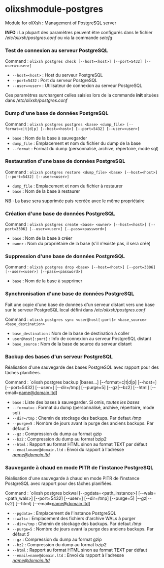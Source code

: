 # olixshmodule-postgres
Module for oliXsh : Management of PostgreSQL server


**INFO** : La plupart des paramètres peuvent être configurés dans le fichier */etc/olixsh/postgres.conf* ou via la commande *setcfg*


### Test de connexion au serveur PostgreSQL

Command : `olixsh postgres check [--host=<host>] [--port=5432] [--user=<user>]`

- `--host=<host>` : Host du serveur PostgreSQL
- `--port=5432` : Port du serveur PostgreSQL
- `--user=<user>` : Utilisateur de connexion au serveur PostgreSQL

Ces paramètres surchargent celles saisies lors de la commande **init** situées dans */etc/olixsh/postgres.conf*



### Dump d'une base de données PostgreSQL

Command : `olixsh postgres postgres <base> <dump_file> [--format=c|t|d|p] [--host=<host>] [--port=5432] [--user=<user>]`

- `base` : Nom de la base à sauvegarder
- `dump_file` : Emplacement et nom du fichier du dump de la base
- `--format` : Format du dump (personnalisé, archive, répertoire, mode sql)



### Restauration d'une base de données PostgreSQL

Command : `olixsh postgres restore <dump_file> <base> [--host=<host>] [--port=5432] [--user=<user>]`

- `dump_file` : Emplacement et nom du fichier à restaurer
- `base` : Nom de la base à restaurer

NB : La base sera supprimée puis recréée avec le même propriétaire



### Création d'une base de données PostgreSQL

Command : `olixsh postgres create <base> <owner> [--host=<host>] [--port=3306] [--user=<user>] [--pass=<password>]`

- `base` : Nom de la base à créer
- `owner` : Nom du propriétaire de la base (s'il n'existe pas, il sera créé)


### Suppression d'une base de données PostgreSQL

Command : `olixsh postgres drop <base> [--host=<host>] [--port=3306] [--user=<user>] [--pass=<password>]`

- `base` : Nom de la base à supprimer



### Synchronisation d'une base de données PostgreSQL

Fait une copie d'une base de données d'un serveur distant
vers une base sur le serveur PostgreSQL local défini dans */etc/olixsh/postgres.conf*

Command : `olixsh postgres sync <user@host[:port]> <base_source> <base_destination>`

- `base_destination` : Nom de la base de destination à coller
- `user@host[:port]` : Info de connexion au serveur PostgreSQL distant
- `base_source` : Nom de la base de source du serveur distant



### Backup des bases d'un serveur PostgreSQL

Réalisation d'une sauvegarde des bases PostgreSQL avec rapport pour des tâches planifiées.

Command : `olixsh postgres backup [bases...] [--format=c|t|d|p] [--host=<host>] [--port=5432] [--user=<user>] [--dir=/tmp] [--purge=5] [--gz|--bz2] [--html] [--email=<name@domain.ltd>]

- `base` : Liste des bases à sauvegarder. Si omis, *toutes les bases*
- `--format=c` : Format du dump (personnalisé, archive, répertoire, mode sql)
- `--dir=/tmp` : Chemin de stockage des backups. Par defaut */tmp*
- `--purge=5` : Nombre de jours avant la purge des anciens backups. Par défaut *5*
- `--gz` : Compression du dump au format gzip
- `--bz2` : Compression du dump au format bzip2
- `--html` : Rapport au format HTML sinon au format TEXT par défaut
- `--email=name@domain.ltd` : Envoi du rapport à l'adresse *name@domain.ltd*



### Sauvegarde à chaud en mode PITR de l'instance PostgreSQL

Réalisation d'une sauvegarde à chaud en mode PITR de l'instance PostgreSQL avec rapport pour des tâches planifiées.

Command : `olixsh postgres bckwal [--pgdata=<path_instance>] [--wals=<path_wals>] [--port=5432] [--user=<user>] [--dir=/tmp] [--purge=5] [--gz|--bz2] [--html] [--email=<name@domain.ltd>]

- `--pgdata=` : Emplacement de l'instance PostgreSQL
- `--wals=` : Emplacement des fichiers d'archive WALs à purger
- `--dir=/tmp` : Chemin de stockage des backups. Par defaut */tmp*
- `--purge=5` : Nombre de jours avant la purge des anciens backups. Par défaut *5*
- `--gz` : Compression du dump au format gzip
- `--bz2` : Compression du dump au format bzip2
- `--html` : Rapport au format HTML sinon au format TEXT par défaut
- `--email=name@domain.ltd` : Envoi du rapport à l'adresse *name@domain.ltd*

